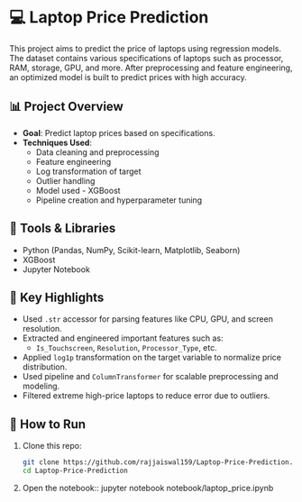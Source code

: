 # 💻 Laptop Price Prediction 

This project aims to predict the price of laptops using regression models. The dataset contains various specifications of laptops such as processor, RAM, storage, GPU, and more. After preprocessing and feature engineering, an optimized model is built to predict prices with high accuracy.

## 📊 Project Overview

- **Goal**: Predict laptop prices based on specifications.
- **Techniques Used**:
  - Data cleaning and preprocessing
  - Feature engineering
  - Log transformation of target
  - Outlier handling
  - Model used - XGBoost
  - Pipeline creation and hyperparameter tuning


## 🔧 Tools & Libraries

- Python (Pandas, NumPy, Scikit-learn, Matplotlib, Seaborn)
- XGBoost
- Jupyter Notebook


## 📌 Key Highlights

- Used `.str` accessor for parsing features like CPU, GPU, and screen resolution.
- Extracted and engineered important features such as:
  - `Is_Touchscreen`, `Resolution`, `Processor_Type`, etc.
- Applied `log1p` transformation on the target variable to normalize price distribution.
- Used pipeline and `ColumnTransformer` for scalable preprocessing and modeling.
- Filtered extreme high-price laptops to reduce error due to outliers.

## 🚀 How to Run

1. Clone this repo:
   ```bash
   git clone https://github.com/rajjaiswal159/Laptop-Price-Prediction.git
   cd Laptop-Price-Prediction

2. Open the notebook::
   jupyter notebook notebook/laptop_price.ipynb
